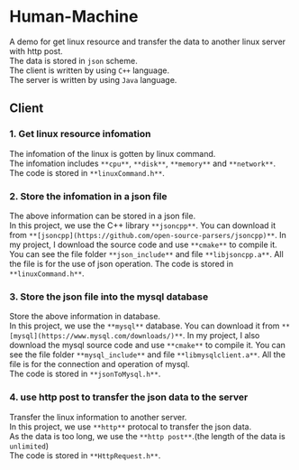 # Human-Machine

A demo for get linux resource and transfer the data to another linux server with http post.<br>
The data is stored in `json` scheme.<br>
The client is written by using `C++` language.<br>
The server is written by using `Java` language.<br>

## Client

### 1. Get linux resource infomation

The infomation of the linux is gotten by linux command.<br>
The infomation includes `**cpu**`, `**disk**`, `**memory**` and `**network**`.<br>
The code is stored in `**linuxCommand.h**`.

### 2. Store the infomation in a json file

The above information can be stored in a json file.<br>
In this project, we use the C++ library `**jsoncpp**`. You can download it from `**[jsoncpp](https://github.com/open-source-parsers/jsoncpp)**`. In my project, I download the source code and use `**cmake**` to compile it. You can see the file folder `**json_include**` and file `**libjsoncpp.a**`. All the file is for the use of json operation.
The code is stored in `**linuxCommand.h**`.

### 3. Store the json file into the mysql database

Store the above information in database.<br>
In this project, we use the `**mysql**` database. You can download it from `**[mysql](https://www.mysql.com/downloads/)**`. In my project, I also download the mysql source code and use `**cmake**` to compile it. You can see the file folder `**mysql_include**` and file `**libmysqlclient.a**`. All the file is for the connection and operation of mysql.<br>
The code is stored in `**jsonToMysql.h**`.

### 4. use http post to transfer the json data to the server

Transfer the linux information to another server.<br>
In this project, we use `**http**` protocal to transfer the json data.<br>
As the data is too long, we use the `**http post**`.(the length of the data is `unlimited`)<br>
The code is stored in `**HttpRequest.h**`.

